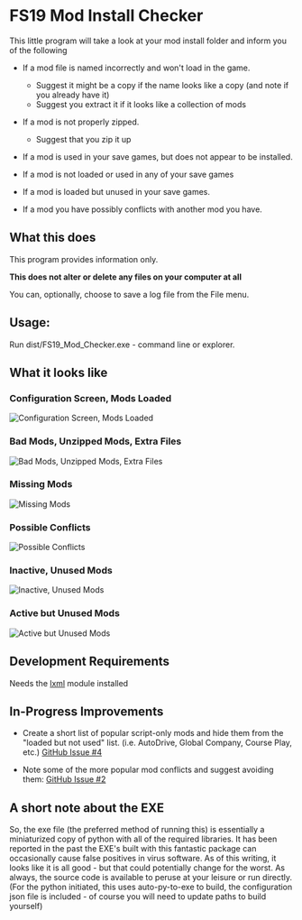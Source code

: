# FS19 Mod Install Checker

This little program will take a look at your mod install folder and inform you of the following

 * If a mod file is named incorrectly and won't load in the game.
   * Suggest it might be a copy if the name looks like a copy (and note if you already have it)
   * Suggest you extract it if it looks like a collection of mods

 * If a mod is not properly zipped.
   * Suggest that you zip it up

 * If a mod is used in your save games, but does not appear to be installed.

 * If a mod is not loaded or used in any of your save games

 * If a mod is loaded but unused in your save games.

 * If a mod you have possibly conflicts with another mod you have.


## What this does

This program provides information only. 

__This does not alter or delete any files on your computer at all__

You can, optionally, choose to save a log file from the File menu.

## Usage:

Run dist/FS19_Mod_Checker.exe - command line or explorer.

## What it looks like

### Configuration Screen, Mods Loaded
![Configuration Screen, Mods Loaded](sshot/001-ConfigLoaded.png)

### Bad Mods, Unzipped Mods, Extra Files
![Bad Mods, Unzipped Mods, Extra Files](sshot/002-BadMods.png)

### Missing Mods
![Missing Mods](sshot/003-MissingMods.png)

### Possible Conflicts
![Possible Conflicts](sshot/004-Conflicts.png)

### Inactive, Unused Mods
![Inactive, Unused Mods](sshot/005-InactiveMods.png)

### Active but Unused Mods
![Active but Unused Mods](sshot/006-UnusedMods.png)


## Development Requirements

Needs the [lxml](https://lxml.de/installation.html) module installed


## In-Progress Improvements

 * Create a short list of popular script-only mods and hide them from the "loaded but not used" list. (i.e. AutoDrive, Global Company, Course Play, etc.) [GitHub Issue #4](https://github.com/jtsage/FS19_Mod_Checker/issues/4)

 * Note some of the more popular mod conflicts and suggest avoiding them: [GitHub Issue #2](https://github.com/jtsage/FS19_Mod_Checker/issues/2)

 ## A short note about the EXE

 So, the exe file (the preferred method of running this) is essentially a miniaturized copy of python with all of the required libraries.  It has been reported in the past the EXE's built with this fantastic package can occasionally cause false positives in virus software.  As of this writing, it looks like it is all good - but that could potentially change for the worst.  As always, the source code is available to peruse at your leisure or run directly. (For the python initiated, this uses auto-py-to-exe to build, the configuration json file is included - of course you will need to update paths to build yourself)